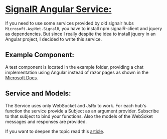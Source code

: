# [SignalR Angular Service:](./README.md)
If you need to use some services provided by old signalr hubs `Microsoft.AspNet.SignalR`, you have to install npm signalR-client and jquery as dependencies. But since I really despite the idea to install jquery in an Angular project, I decided to write this service.

## Example Component:
A test component is located in the example folder, providing a chat implementation using Angular instead of razor pages as shown in the [Microsoft Docs](https://learn.microsoft.com/en-us/aspnet/signalr/overview/older-versions/tutorial-getting-started-with-signalr-and-mvc-4).

## Service and Models:
The Service uses only WebSocket and JsRx to work. For each hub's function the service provide a Subject as an argument provider. Subscribe to that subject to bind your functions. Also the models of the WebSoket messages and responses are provided.

If you want to deepen the topic read this [article](https://www.derpturkey.com/signalr-is-an-abomination-how-to-connect-using-raw-websockets/).